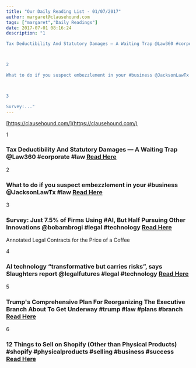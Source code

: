 ```yaml
---
title: "Our Daily Reading List - 01/07/2017"
author: margaret@clausehound.com
tags: ["margaret","Daily Readings"]
date: 2017-07-01 08:16:24
description: "1

Tax Deductibility And Statutory Damages — A Waiting Trap @Law360 #corporate #law Read Here



2

What to do if you suspect embezzlement in your #business @JacksonLawTx #law Read Here



3

Survey:..."
---
```


[https://clausehound.com/](https://clausehound.com/)

1

### Tax Deductibility And Statutory Damages — A Waiting Trap @Law360 #corporate #law [Read Here](https://goo.gl/3Vb26v)

2

### What to do if you suspect embezzlement in your #business @JacksonLawTx #law [Read Here](https://goo.gl/EgqWdp)

3

### Survey: Just 7.5% of Firms Using #AI, But Half Pursuing Other Innovations @bobambrogi #legal #technology  [Read Here](https://goo.gl/CrikVA)

Annotated Legal Contracts
for the Price of a Coffee

4

### AI technology “transformative but carries risks”, says Slaughters report @legalfutures #legal #technology  [Read Here](https://goo.gl/RJb662)

5

### Trump's Comprehensive Plan For Reorganizing The Executive Branch About To Get Underway #trump #law #plans #branch [Read Here](https://www.forbes.com/sites/waynecrews/2017/06/25/trumps-comprehensive-plan-for-reorganizing-the-executive-branch-about-to-get-underway/#1da8a41a5c77)

6

### 12 Things to Sell on Shopify (Other than Physical Products) #shopify #physicalproducts #selling #business #success [Read Here](https://www.shopify.ca/blog/12-things-to-sell-on-shopify-other-than-products)